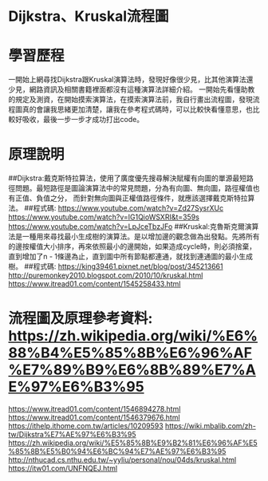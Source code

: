 # Dijkstra、Kruskal流程圖
# 學習歷程
一開始上網尋找Dijkstra跟Kruskal演算法時，發現好像很少見，比其他演算法還少見，網路資訊及相關書籍裡面都沒有這種演算法詳細介紹。
一開始先看懂助教的規定及測資，在開始摸索演算法，在摸索演算法前，我自行畫出流程圖，發現流程圖真的會讓我思緒更加清楚，讓我在參考程式碼時，可以比較快看懂意思，也比較好吸收，最後一步一步才成功打出code。
# 原理說明
##Dijkstra:戴克斯特拉算法，使用了廣度優先搜尋解決賦權有向圖的單源最短路徑問題。最短路徑是圖論演算法中的常見問題，分為有向圖、無向圖，路徑權值也有正值、負值之分， 而針對無向圖與正權值路徑條件，就應該選擇戴克斯特拉算法。
##程式碼: https://www.youtube.com/watch?v=Zd27SysrXUc
https://www.youtube.com/watch?v=IG1QioWSXRI&t=359s
https://www.youtube.com/watch?v=LpJceTbzJFo
##Kruskal:克魯斯克爾演算法是一種用來尋找最小生成樹的演算法。是以增加邊的觀念做為出發點。先將所有的邊按權值大小排序，再來依照最小的邊開始，如果造成cycle時，則必須捨棄，直到增加了n - 1條邊為止，直到圖中所有節點都連通，就找到連通圖的最小生成樹。
##程式碼: https://king39461.pixnet.net/blog/post/345213661
       http://puremonkey2010.blogspot.com/2010/10/kruskal.html
       https://www.itread01.com/content/1545258433.html

# 流程圖及原理參考資料: https://zh.wikipedia.org/wiki/%E6%88%B4%E5%85%8B%E6%96%AF%E7%89%B9%E6%8B%89%E7%AE%97%E6%B3%95
https://www.itread01.com/content/1546894278.html
https://www.itread01.com/content/1546379676.html
https://ithelp.ithome.com.tw/articles/10209593
https://wiki.mbalib.com/zh-tw/Dijkstra%E7%AE%97%E6%B3%95
https://zh.wikipedia.org/wiki/%E5%85%8B%E9%B2%81%E6%96%AF%E5%85%8B%E5%B0%94%E6%BC%94%E7%AE%97%E6%B3%95
http://nthucad.cs.nthu.edu.tw/~yyliu/personal/nou/04ds/kruskal.html
https://itw01.com/UNFNQEJ.html


